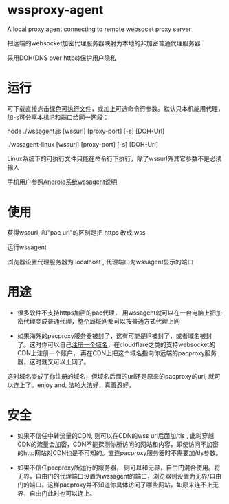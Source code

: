 # wssproxy-agent
A local proxy agent connecting to remote websocet proxy server

把远端的websocket加密代理服务器映射为本地的非加密普通代理服务器

采用DOH(DNS over https)保护用户隐私


# 运行

可下载直接点击[绿色可执行文件](https://github.com/httpgate/resouces/tree/main/wssproxy-agent)，或加上可选命令行参数。默认只本机能用代理，加-s可分享本机IP和端口给同一网段：

node ./wssagent.js [wssurl] [proxy-port] [-s] [DOH-Url]

./wssagent-linux [wssurl] [proxy-port] [-s] [DOH-Url]

Linux系统下的可执行文件只能在命令行下执行，除了wssurl外其它参数不是必须输入

手机用户参照[Android系统wssagent说明](\/run-in-container\/README\.md)


# 使用

获得wssurl, 和"pac url"的区别是把 https 改成 wss 

运行wssagent

浏览器设置代理服务器为 localhost , 代理端口为wssagent显示的端口


# 用途

* 很多软件不支持https加密的pac代理， 用wssagent就可以在一台电脑上把加密代理变成普通代理，整个局域网都可以按普通方式代理上网

* 如果海外的pacproxy服务器被封了，这有可能是IP被封了，或者域名被封了。这时你可以自己[注册一个域名](https://github.com/httpgate/pacproxy.js/blob/main/documents/About_Domain_ZH.md)，在cloudflare之类的支持websocket的CDN上注册一个账户， 再在CDN上把这个域名指向你远端的pacproxy服务器，这时就又可以上网了。

这时域名变成了你注册的域名，但域名后面的url还是原来的pacproxy的url, 就可以连上了。enjoy and, 法轮大法好，真善忍好。


# 安全

* 如果不信任中转流量的CDN, 则可以在CDN的wss url后面加/tls , 此时穿越CDN的流量会加密，CDN不能探测你所访问的网站和内容，即使访问不加密的http网站对CDN也是不可知的。直连pacproxy服务器时不需要加/tls参数。

* 如果不信任pacproxy所运行的服务器， 则可以和无界，自由门混合使用。将无界，自由门的代理端口设置为wssagent的端口，浏览器则设置为无界/自由门的端口。这样pacproxy并不知道你具体访问了哪些网站，如原来连不上无界，自由门此时也可以连上。